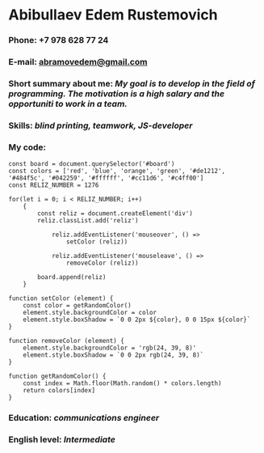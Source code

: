 # Abibullaev Edem Rustemovich
### Phone: +7 978 628 77 24
### E-mail: abramovedem@gmail.com
### Short summary about me: _My goal is to develop in the field of programming. The motivation is a high salary and the opportuniti to work in a team._
### Skills: _blind printing, teamwork, JS-developer_
### My code: 
```
const board = document.querySelector('#board')
const colors = ['red', 'blue', 'orange', 'green', '#de1212', '#484f5c', '#042259', '#ffffff', '#cc11d6', '#c4ff00']
const RELIZ_NUMBER = 1276

for(let i = 0; i < RELIZ_NUMBER; i++) 
    {
        const reliz = document.createElement('div')
        reliz.classList.add('reliz')

            reliz.addEventListener('mouseover', () =>
                setColor (reliz))
            
            reliz.addEventListener('mouseleave', () => 
                removeColor (reliz))

        board.append(reliz)
    }

function setColor (element) {
    const color = getRandomColor()
    element.style.backgroundColor = color
    element.style.boxShadow = `0 0 2px ${color}, 0 0 15px ${color}`
}

function removeColor (element) {
    element.style.backgroundColor = 'rgb(24, 39, 8)'
    element.style.boxShadow = `0 0 2px rgb(24, 39, 8)`
}

function getRandomColor() {
    const index = Math.floor(Math.random() * colors.length)
    return colors[index]
}
```
### Education: _communications engineer_
### English level: _Intermediate_
